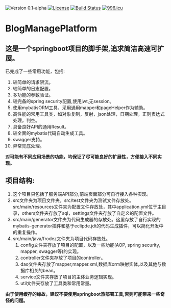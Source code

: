 ![Version 0.1-alpha](https://img.shields.io/github/tag-pre/Frodez/BlogManagePlatform.svg)
[![License](https://img.shields.io/badge/license-apache-blue.svg)](https://github.com/Frodez/BlogManagePlatform/blob/master/LICENSE)
[![Build Status](https://travis-ci.com/Frodez/BlogManagePlatform.svg)](https://travis-ci.org/Frodez/BlogManagePlatform)
[![996.icu](https://img.shields.io/badge/link-996.icu-red.svg)](https://996.icu)
# BlogManagePlatform  
## 这是一个springboot项目的脚手架,追求简洁高速可扩展。  
已完成了一些常用功能，包括:
1. 较简单的请求限流。
2. 较简单的日志配置。
3. 多功能的参数验证。
4. 较完备的spring security配置,使用jwt,无session。
5. 使用mybatisORM工具，采用通用mapper和pageHelper作为辅助。
5. 高性能的常用工具类，如对象复制，反射，json处理，日期处理，正则表达式处理，判空。
6. 具备良好API的通用Result。
7. 较全面的mybatis代码自动生成工具。
8. swagger支持。
9. 异常兜底处理。  

**对可能有不同应用场景的功能，均保证了尽可能良好的扩展性，方便接入不同实现。**  

## 项目结构:
1. 这个项目只包括了服务端API部分,前端页面部分可自行接入各种实现。
2. src文件夹为项目文件夹。src/test文件夹为测试文件存放处。src/main/resources文件夹为配置文件存放处，其中application.yml位于主目录，others文件夹存放了sql，settings文件夹存放了自定义的配置文件。
3. src/main/generator文件夹为代码生成器的存放处。这里存放了自行实现的mybatis-generator插件和基于eclipde.jdt的代码生成插件，可以简化开发中的重复操作。
4. src/main/java/frodez文件夹为项目代码存放处。 
    1. config文件夹存放了项目的配置，以及一些功能(AOP, spring security, mapper, swagger等)的实现。 
    2. controller文件夹存放了项目的controller。 
    3. dao文件夹存放了mapper,mapper.xml,数据库orm映射实体,以及其他与数据库相关的bean。 
    4. service文件夹存放了项目的主体业务逻辑实现。 
    5. util文件夹存放了工具类和常用常量。 

**由于使用缓存的缘故，建议不要使用springboot热部署工具,否则可能带来一些奇怪的问题。**  
